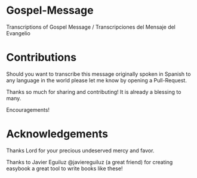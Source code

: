 Gospel-Message
==============

Transcriptions of Gospel Message / Transcripciones del Mensaje del Evangelio

Contributions
=============

Should you want to transcribe this message originally spoken in Spanish to any language in the world please let me know by opening a Pull-Request.

Thanks so much for sharing and contributing! It is already a blessing to many.

Encouragements!


Acknowledgements
================

Thanks Lord for your precious undeserved mercy and favor.

Thanks to Javier Eguiluz @javiereguiluz (a great friend) for creating easybook a great tool to write books like these!
